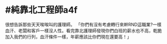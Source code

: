 # #純靠北工程師a4f



很想告訴那些天天唉唉叫的護理師。
「你們有沒有考慮轉行來幹RND這職業?一樣血汗、老闆和客戶一樣沒人性。看完靠北護理師發現你們白班的薪水也不高，乾脆加入我們的行列，血汗條件一樣，年薪應該比你們現在還要高！」
